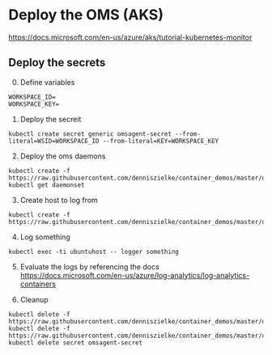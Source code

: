 # Deploy the OMS (AKS)

https://docs.microsoft.com/en-us/azure/aks/tutorial-kubernetes-monitor

## Deploy the secrets

0. Define variables

```
WORKSPACE_ID=
WORKSPACE_KEY=
```

1. Deploy the secreit

```
kubectl create secret generic omsagent-secret --from-literal=WSID=WORKSPACE_ID --from-literal=KEY=WORKSPACE_KEY
```

2. Deploy the oms daemons

```
kubectl create -f https://raw.githubusercontent.com/denniszielke/container_demos/master/oms/omsdaemonset.yaml
kubectl get daemonset
```

3. Create host to log from
```
kubectl create -f https://raw.githubusercontent.com/denniszielke/container_demos/master/oms/ubuntuhost.yml
```

4. Log something
```
kubectl exec -ti ubuntuhost -- logger something
```

5. Evaluate the logs by referencing the docs
https://docs.microsoft.com/en-us/azure/log-analytics/log-analytics-containers 

6. Cleanup
```
kubectl delete -f https://raw.githubusercontent.com/denniszielke/container_demos/master/oms/ubuntuhost.yml
kubectl delete -f https://raw.githubusercontent.com/denniszielke/container_demos/master/oms/omsdaemonset.yaml
kubectl delete secret omsagent-secret
```
